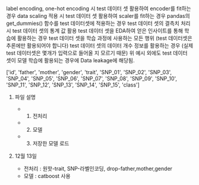 ###
label encoding, one-hot encoding 시 test 데이터 셋 활용하여 encoder를 fit하는 경우
data scaling 적용 시 test 데이터 셋 활용하여 scaler를 fit하는 경우
pandas의 get_dummies() 함수를 test 데이터셋에 적용하는 경우
test 데이터 셋의 결측치 처리 시 test 데이터 셋의 통계 값 활용
test 데이터 셋을 EDA하여 얻은 인사이트를 통해 학습에 활용하는 경우
test 데이터 셋을 학습 과정에 사용하는 모든 행위 (test 데이터셋은 추론에만 활용되어야 합니다)
test 데이터 셋의 데이터 개수 정보를 활용하는 경우 (실제 test 데이터셋은 몇개가 입력으로 들어올 지 모르기 때문)
위 예시 외에도 test 데이터 셋이 모델 학습에 활용되는 경우에 Data leakage에 해당됨.

['id', 'father', 'mother', 'gender', 'trait', 'SNP_01', 'SNP_02',
       'SNP_03', 'SNP_04', 'SNP_05', 'SNP_06', 'SNP_07', 'SNP_08', 'SNP_09',
       'SNP_10', 'SNP_11', 'SNP_12', 'SNP_13', 'SNP_14', 'SNP_15', 'class']

1. 파일 설명
    - 1. 전처리
    - 2. 모델 
    - 3. 저장한 모델 로드

2. 12월 13일
    - 전처리 : 원핫-trait, SNP-라벨인코딩, drop-father,mother,gender
    - 모델 : catboost 사용
